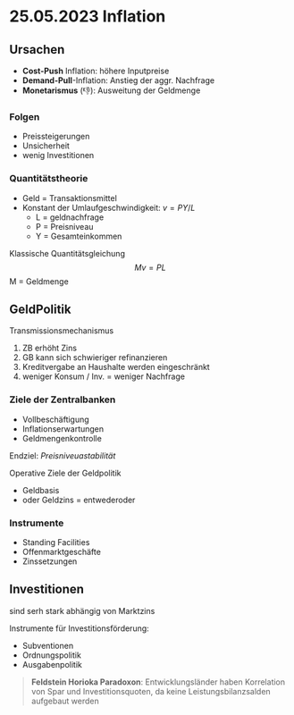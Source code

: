 # 25.05.2023 Inflation

## Ursachen

- **Cost-Push** Inflation: höhere Inputpreise
- **Demand-Pull**-Inflation: Anstieg der aggr. Nachfrage
- **Monetarismus** (:thumbsdown:): Ausweitung der Geldmenge 



### Folgen

- Preissteigerungen
- Unsicherheit
- wenig Investitionen



### Quantitätstheorie

- Geld = Transaktionsmittel
- Konstant der Umlaufgeschwindigkeit: $v = P Y / L$
    - L = geldnachfrage
    - P = Preisniveau
    - Y = Gesamteinkommen

Klassische Quantitätsgleichung
$$
Mv = PL
$$
M = Geldmenge

## GeldPolitik

Transmissionsmechanismus

1. ZB erhöht Zins
2. GB kann sich schwieriger refinanzieren
3. Kreditvergabe an Haushalte werden eingeschränkt
4. weniger Konsum / Inv. = weniger Nachfrage



### Ziele der Zentralbanken

- Vollbeschäftigung
- Inflationserwartungen
- Geldmengenkontrolle

Endziel: *Preisniveuastabilität*

Operative Ziele der Geldpolitik

- Geldbasis 
- oder Geldzins = entwederoder



### Instrumente

- Standing Facilities
- Offenmarktgeschäfte
- Zinssetzungen



## Investitionen

sind serh stark abhängig von Marktzins

Instrumente für Investitionsförderung:

- Subventionen
- Ordnungspolitik
- Ausgabenpolitik



> **Feldstein Horioka Paradoxon**: Entwicklungsländer haben Korrelation von Spar und Investitionsquoten, da keine Leistungsbilanzsalden aufgebaut werden

